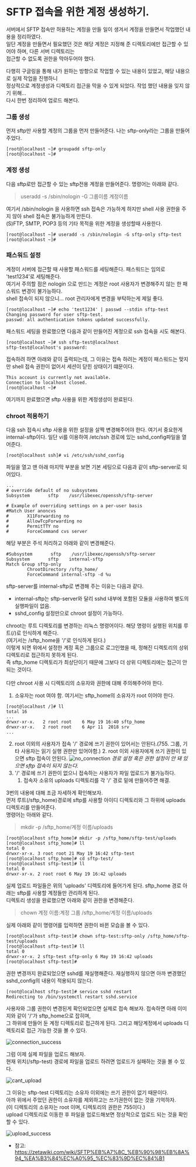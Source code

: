# SFTP 접속을 위한 계정 생성하기.

서버에서 SFTP 접속만 허용하는 계정을 만들 일이 생겨서 계정을 만들면서 작업했던 내용을 정리하였다.\
일단 계정을 만들면서 필요했던 것은 해당 계정은 지정해 준 디렉토리에만 접근할 수 있어야 하며, 다른 서버 디렉토리는\
접근할 수 없도록 권한을 막아두어야 했다.

다행히 구글링을 통해 내가 원하는 방향으로 작업할 수 있는 내용이 있었고, 해당 내용으로 실제 작업을 진행하니\
정상적으로 계정생성과 디렉토리 접근을 막을 수 있게 되었다. 작업 했던 내용을 잊지 않기 위해...\
다시 한번 정리하여 업로드 해본다.

### 그룹 생성
먼저 sftp만 사용할 계정의 그룹을 먼저 만들어준다. 나는 sftp-only라는 그룹을 만들어주었다.
```shell
[root@localhost ~]# groupadd sftp-only
[root@localhost ~]# 
```

### 계정 생성
다음 sftp로만 접근할 수 있는 sftp전용 계정을 만들어준다. 명령어는 아래와 같다.
> useradd -s /sbin/nologin -G 그룹이름 계정이름

여기서 /sbin/nologin 을 사용하면 ssh 접속은 가능하게 하지만 shell 사용 권한을 주지 않아 shell 접속은 불가능하게 만든다.\
(S)FTP, SMTP, POP3 등의 기타 목적을 위한 계정을 생성할때 사용한다. 

```shell
[root@localhost ~]# useradd -s /sbin/nologin -G sftp-only sftp-test
[root@localhost ~]#
```

### 패스워드 설정
계정이 서버에 접근할 때 사용할 패스워드를 세팅해준다. 패스워드는 임의로 'test1234'로 세팅해준다.\
여기서 주의할 점은 nologin 으로 만드는 계정은 root 사용자가 변경해주지 않는 한 패스워드 변경이 불가능하다.\
shell 접속이 되지 않으니... root 관리자에게 변경을 부탁하는게 제일 좋다.

```shell
[root@localhost ~]# echo 'test1234' | passwd --stdin sftp-test
Changing password for user sftp-test.
passwd: all authentication tokens updated successfully.
```

패스워드 세팅을 완료했으면 다음과 같이 만들어진 계정으로 ssh 접속을 시도 해본다.
```shell
[root@localhost ~]# ssh sftp-test@localhost
sftp-test@localhost's password: 
```
접속하려 하면 아래와 같이 출력되는데, 그 이유는 접속 하려는 계정이 패스워드는 맞지만 shell 접속 권한이 없어서 세션이 닫힌 상태이기 떄문이다.
```shell
This account is currently not available.
Connection to localhost closed.
[root@localhost ~]# 
```
여기까지 완료했으면 sftp 사용을 위한 계정생성이 완료된다.

### chroot 적용하기
다음 ssh 접속시 sftp 사용을 위한 설정을 살짝 변경해주어야 한다. 여기서 중요한게 internal-sftp이다.
일단 vi를 이용하여 /etc/ssh 경로에 있는 sshd_config파일을 열어준다.
```shell
[root@localhost ssh]# vi /etc/ssh/sshd_config 
```

파일을 열고 맨 아래 마지막 부분을 보면 기본 세팅으로 다음과 같이 sftp-server로 되어있다.
```shell
...
# override default of no subsystems
Subsystem       sftp    /usr/libexec/openssh/sftp-server

# Example of overriding settings on a per-user basis
#Match User anoncvs
#       X11Forwarding no
#       AllowTcpForwarding no
#       PermitTTY no
#       ForceCommand cvs server
```
해당 부분은 주석 처리하고 아래와 같이 변경해준다.
```shell
#Subsystem       sftp    /usr/libexec/openssh/sftp-server
Subsystem       sftp    internal-sftp
Match Group sftp-only
        ChrootDirectory /sftp_home/
        ForceCommand internal-sftp -d %u
```
sftp-server를 internal-sftp로 변경해 주는 이유는 다음과 같다.
* internal-sftp는 sftp-server와 달리 sshd 내부에 포함된 모듈을 사용하여 별도의 실행파일이 없음.
* sshd_config 설정만으로 chroot 설정이 가능하다.

chroot는 루트 디렉토리를 변경하는 리눅스 명령어이다. 해당 명령이 실행된 위치를 루트(/)로 인식하게 해준다.\
(여기서는 /sftp_home을 '/'로 인식하게 된다.)\
이렇게 되면 위에서 설정한 계정 혹은 그룹으로 로그인했을 때, 정해진 디렉토리의 상위 디렉토리로 접근하지 못하게 된다.\
즉 sftp_home 디렉토리가 최상단이기 때문에 그보다 더 상위 디렉토리에는 접근이 안되는 것이다.\
\
다만 chroot 사용 시 디렉토리의 소유자와 권한에 대해 주의해주어야 한다.
1. 소유자는 root 여야 함. 여기서는 sftp_home의 소유자가 root 이어야 한다.
```shell
[root@localhost /]# ll
total 16
...
drwxr-xr-x.   2 root root    6 May 19 16:40 sftp_home
drwxr-xr-x.   2 root root    6 Apr 11  2018 srv
...
```
2. root 이외의 사용자가 접속 '/' 경로에 쓰기 권한이 있어서는 안된다.(755. 그룹, 기타 사용자는 읽기 실행 권한만 있어야함.)
   2. root 이외 사용자에게 쓰기 권한이 있으면 sftp 접속이 안된다.
      ![no_connection](./images/sftp_no_connection.png)
      *경로 설정 혹은 권한 설정이 안 돼 있으면 sftp 접속이 되지 않는다.*
3. '/' 경로에 쓰기 권한이 없으니 접속하는 사용자가 파일 업로드가 불가능하다. 
   1. 접속자 소유의 uploads 디렉토리를 각 '/' 경로 밑에 만들어주면 해결.
   

3번의 내용에 대해 조금 자세하게 확인해보자.\
먼저 루트(/sftp_home)경로에 sftp를 사용할 아이디 디렉토리와 그 하위에 uploads 디렉토리를 만들어준다.\
명령어는 아래와 같다.
> mkdir -p /sftp_home/계정 이름/uploads

```shell
[root@localhost sftp_home]# mkdir -p /sftp_home/sftp-test/uploads
[root@localhost sftp_home]# ll
total 0
drwxr-xr-x. 3 root root 21 May 19 16:42 sftp-test
[root@localhost sftp_home]# cd sftp-test/
[root@localhost sftp-test]# ll
total 0
drwxr-xr-x. 2 root root 6 May 19 16:42 uploads
```
실제 업로드 파일들은 위의 'uploads' 디렉토리에 들어가게 된다. sftp_home 경로 아래는 sftp를 사용할 계정들만 관리하게 된다.\
디렉토리 생성을 완료했으면 아래와 같이 권한을 변경해준다.
> chown 계정 이름:계정 그룹 /sftp_home/계정 이름/uploads

실제 아래와 같이 명령어를 입력하면 권한이 바뀐 모습을 볼 수 있다.
```shell
[root@localhost sftp-test]# chown sftp-test:sftp-only /sftp_home/sftp-test/uploads
[root@localhost sftp-test]# ll
total 0
drwxr-xr-x. 2 sftp-test sftp-only 6 May 19 16:42 uploads
[root@localhost sftp-test]#
```
권한 변경까지 완료되었으면 sshd를 재실행해준다. 재실행하지 않으면 아까 변경했던 sshd_config의 내용이 적용되지 않는다.
```shell
[root@localhost sftp-test]# service sshd restart
Redirecting to /bin/systemctl restart sshd.service
```
사용자와 그룹 권한이 변경된게 확인돠었으면 실제로 접속 해보자. 접속하면 아래 이미지와 같이 '/'가 sftp_home으로 잡히며,\
그 하위에 만들어 둔 계정 디렉토리로 접근하게 된다. 그리고 해당계정에서 uploads 디렉토리로 접근 가능한 것을 볼 수 있다.

![connection_success](./images/sftp_connect_success.png)

그럼 이제 실제 파일을 업로드 해보자.\
현재 위치(/sftp-test) 경로에 파일을 업로드 하려면 업로드가 실패하는 것을 볼 수 있다.

![cant_upload](./images/sftp_cant_upload.png)

그 이유는 sftp-test 디렉토리는 소유자 이외에는 쓰기 권한이 없기 때문이다. \
아까 위에서 주었던 권한이 소유자를 제외하고는 쓰기권한이 없는 것을 기억하자.\
(이 디렉토리의 소유자는 root 이며, 디렉토리의 권한은 755이다.)\
upload 디렉토리로 이동한 후 파일을 업로드해보면 정상적으로 업로드 되는 것을 확인할 수 있다.

![upload_success](./images/sftp_upload_success.png)



* 참고: https://zetawiki.com/wiki/SFTP%EB%A7%8C_%EB%90%98%EB%8A%94_%EA%B3%84%EC%A0%95_%EC%83%9D%EC%84%B1